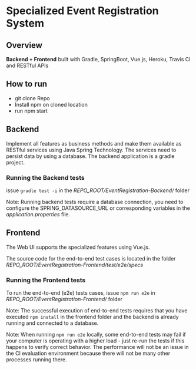 # Specialized Event Registration System

## Overview
**Backend + Frontend** built with Gradle, SpringBoot, Vue.js, Heroku, Travis CI and RESTful APIs 

## How to run
- git clone Repo
- Install npm on cloned location
- run npm start

## Backend 
Implement all features as business methods and make them available as RESTful services using Java Spring Technology. 
The services need to persist data by using a database. The backend application is a gradle project.

### Running the Backend tests
issue ```gradle test -i``` in the *REPO_ROOT/EventRegistration-Backend/* folder

Note: Running backend tests require a database connection, you need to configure the SPRING_DATASOURCE_URL or corresponding variables in the *application.properties* file.

## Frontend
The Web UI supports the specialized features using Vue.js.

The source code for the end-to-end test cases is located in the folder *REPO_ROOT/EventRegistration-Frontend/test/e2e/specs*

### Running the Frontend tests
To run the end-to-end (e2e) tests cases, issue ```npm run e2e``` in *REPO_ROOT/EventRegistration-Frontend/* folder

Note: The successful execution of end-to-end tests requires that you have executed ```npm install``` in the frontend folder and the backend is already running and connected to a database.

Note: When running ```npm run e2e``` locally, some end-to-end tests may fail if your computer is operating with a higher load - just re-run the tests if this happens to verify correct behavior. The performance will not be an issue in the CI evaluation environment because there will not be many other processes running there.

